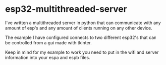 # esp32-multithreaded-server
I've written a multithreaded server in python that can communicate with any amount of esp's and any amount of clients running on any other device.

The example I have configured connects to two different esp32's that can be controlled from a gui made with tkinter.

Keep in mind for my example to work you need to put in the wifi and server information into your espa and espb files.
